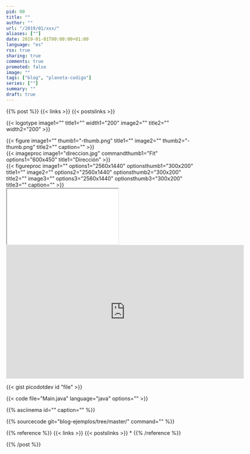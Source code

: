 ```yaml
---
pid: 00
title: ""
author: ""
url: "/2019/01/xxx/"
aliases: [""]
date: 2019-01-01T00:00:00+01:00
language: "es"
rss: true
sharing: true
comments: true
promoted: false
image: ""
tags: ["blog", "planeta-codigo"]
series: [""]
summary: ""
draft: true
---
```


{{% post %}}
{{< links >}}
{{< postslinks >}}

{{< logotype image1="" title1="" width1="200" image2="" title2="" width2="200" >}}

<div class="media">
    {{< figure
        image1="" thumb1="-thumb.png" title1=""
        image2="" thumb2="-thumb.png" title2=""
        caption="" >}}
</div>

<div class="media">
    {{< imageproc
        image1="direccion.jpg" commandthumb1="Fit" options1="600x450" title1="Dirección" >}}
</div>

<div class="media">
    {{< figureproc
        image1="" options1="2560x1440" optionsthumb1="300x200" title1=""
        image2="" options2="2560x1440" optionsthumb2="300x200" title2=""
        image3="" options3="2560x1440" optionsthumb3="300x200" title3=""
        caption="" >}}
</div>

<div class="media-amazon">
    <iframe src="&internal=1"></iframe>
</div>

<div class="media media-video">
	<iframe width="640" height="360" src="https://www.youtube.com/embed/FTfAP29TjUk?rel=0" frameborder="0" allowfullscreen></iframe>
</div>

{{< gist picodotdev id "file" >}}

{{< code file="Main.java" language="java" options="" >}}

{{% asciinema id="" caption="" %}}

{{% sourcecode git="blog-ejemplos/tree/master/" command="" %}}

{{% reference %}}
{{< links >}}
{{< postslinks >}}
*
{{% /reference %}}

{{% /post %}}
